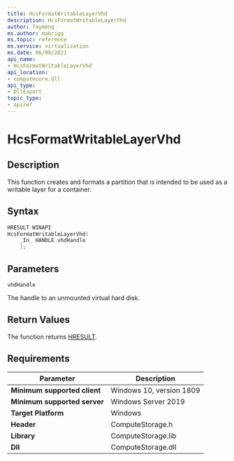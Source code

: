 ```yaml
---
title: HcsFormatWritableLayerVhd
description: HcsFormatWritableLayerVhd
author: faymeng
ms.author: mabrigg
ms.topic: reference
ms.service: virtualization
ms.date: 06/09/2021
api_name:
- HcsFormatWritableLayerVhd
api_location:
- computecore.dll
api_type:
- DllExport
topic_type: 
- apiref
---
```

# HcsFormatWritableLayerVhd

## Description

This function creates and formats a partition that is intended to be used as a writable layer for a container.

## Syntax

```cpp
HRESULT WINAPI
HcsFormatWritableLayerVhd(
    _In_ HANDLE vhdHandle
    );
```

## Parameters

`vhdHandle`

The handle to an unmounted virtual hard disk.

## Return Values

The function returns [HRESULT](./HCSHResult.md).

## Requirements

|Parameter|Description|
|---|---|
| **Minimum supported client** | Windows 10, version 1809 |
| **Minimum supported server** | Windows Server 2019 |
| **Target Platform** | Windows |
| **Header** | ComputeStorage.h |
| **Library** | ComputeStorage.lib |
| **Dll** | ComputeStorage.dll |
